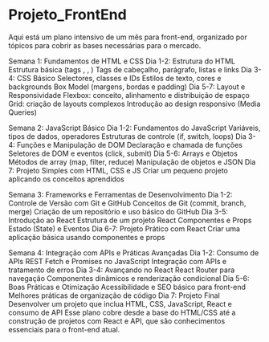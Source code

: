 # Projeto_FrontEnd

Aqui está um plano intensivo de um mês para front-end, organizado por tópicos para cobrir as bases necessárias para o mercado.

Semana 1: Fundamentos de HTML e CSS
Dia 1-2: Estrutura do HTML
Estrutura básica (tags <html>, <head>, <body>)
Tags de cabeçalho, parágrafo, listas e links
Dia 3-4: CSS Básico
Selectores, classes e IDs
Estilos de texto, cores e backgrounds
Box Model (margens, bordas e padding)
Dia 5-7: Layout e Responsividade
Flexbox: conceito, alinhamento e distribuição de espaço
Grid: criação de layouts complexos
Introdução ao design responsivo (Media Queries)

Semana 2: JavaScript Básico
Dia 1-2: Fundamentos do JavaScript
Variáveis, tipos de dados, operadores
Estruturas de controle (if, switch, loops)
Dia 3-4: Funções e Manipulação de DOM
Declaração e chamada de funções
Seletores de DOM e eventos (click, submit)
Dia 5-6: Arrays e Objetos
Métodos de array (map, filter, reduce)
Manipulação de objetos e JSON
Dia 7: Projeto Simples com HTML, CSS e JS
Criar um pequeno projeto aplicando os conceitos aprendidos

Semana 3: Frameworks e Ferramentas de Desenvolvimento
Dia 1-2: Controle de Versão com Git e GitHub
Conceitos de Git (commit, branch, merge)
Criação de um repositório e uso básico do GitHub
Dia 3-5: Introdução ao React
Estrutura de um projeto React
Componentes e Props
Estado (State) e Eventos
Dia 6-7: Projeto Prático com React
Criar uma aplicação básica usando componentes e props

Semana 4: Integração com APIs e Práticas Avançadas
Dia 1-2: Consumo de APIs REST
Fetch e Promises no JavaScript
Integração com APIs e tratamento de erros
Dia 3-4: Avançando no React
React Router para navegação
Componentes dinâmicos e renderização condicional
Dia 5-6: Boas Práticas e Otimização
Acessibilidade e SEO básico para front-end
Melhores práticas de organização de código
Dia 7: Projeto Final
Desenvolver um projeto que inclua HTML, CSS, JavaScript, React e consumo de API
Esse plano cobre desde a base do HTML/CSS até a construção de projetos com React e API, que são conhecimentos essenciais para o front-end atual.
